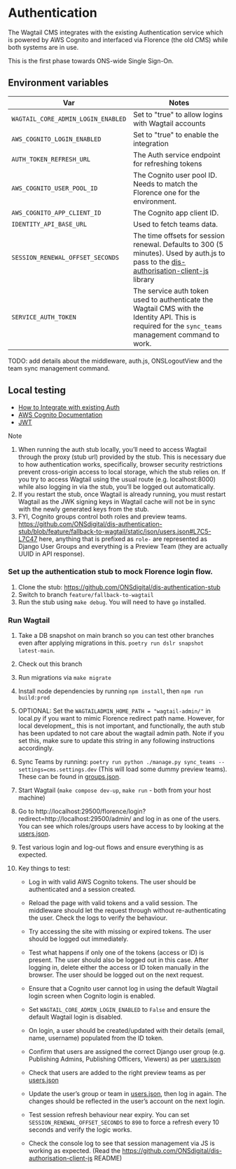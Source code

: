 # Authentication

The Wagtail CMS integrates with the existing Authentication service which is powered by AWS Cognito
and interfaced via Florence (the old CMS) while both systems are in use.

This is the first phase towards ONS-wide Single Sign-On.

## Environment variables

| Var                                | Notes                                                                                                                                                                                              |
| ---------------------------------- | -------------------------------------------------------------------------------------------------------------------------------------------------------------------------------------------------- |
| `WAGTAIL_CORE_ADMIN_LOGIN_ENABLED` | Set to "true" to allow logins with Wagtail accounts                                                                                                                                                |
| `AWS_COGNITO_LOGIN_ENABLED`        | Set to "true" to enable the integration                                                                                                                                                            |
| `AUTH_TOKEN_REFRESH_URL`           | The Auth service endpoint for refreshing tokens                                                                                                                                                    |
| `AWS_COGNITO_USER_POOL_ID`         | The Cognito user pool ID. Needs to match the Florence one for the environment.                                                                                                                     |
| `AWS_COGNITO_APP_CLIENT_ID`        | The Cognito app client ID.                                                                                                                                                                         |
| `IDENTITY_API_BASE_URL`            | Used to fetch teams data.                                                                                                                                                                          |
| `SESSION_RENEWAL_OFFSET_SECONDS`   | The time offsets for session renewal. Defaults to 300 (5 minutes). Used by auth.js to pass to the [dis-authorisation-client-js](https://github.com/ONSdigital/dis-authorisation-client-js) library |
| `SERVICE_AUTH_TOKEN`               | The service auth token used to authenticate the Wagtail CMS with the Identity API. This is required for the `sync_teams` management command to work.                                               |

TODO: add details about the middleware, auth.js, ONSLogoutView and the team sync management command.

## Local testing

- [How to Integrate with existing Auth](https://confluence.ons.gov.uk/display/DIS/How+to+integrate+with+auth)
- [AWS Cognito Documentation](https://docs.aws.amazon.com/cognito/latest/developerguide/cognito-user-pools.html)
- [JWT](https://jwt.io/)

> [!NOTE]
>
> 1. When running the auth stub locally, you’ll need to access Wagtail through the proxy (stub url) provided by the stub. This is necessary due to how authentication works, specifically, browser security restrictions prevent cross-origin access to local storage, which the stub relies on. If you try to access Wagtail using the usual route (e.g. localhost:8000) while also logging in via the stub, you’ll be logged out automatically.
> 2. If you restart the stub, once Wagtail is already running, you must restart Wagtail as the JWK signing keys in Wagtail cache will not be in sync with the newly generated keys from the stub.
> 3. FYI, Cognito groups control both roles and preview teams. https://github.com/ONSdigital/dis-authentication-stub/blob/feature/fallback-to-wagtail/static/json/users.json#L7C5-L7C47 here, anything that is prefixed as `role-` are represented as Django User Groups and everything is a Preview Team (they are actually UUID in API response).

### Set up the authentication stub to mock Florence login flow.

1. Clone the stub: https://github.com/ONSdigital/dis-authentication-stub
2. Switch to branch `feature/fallback-to-wagtail`
3. Run the stub using `make debug`. You will need to have `go` installed.

### Run Wagtail

1. Take a DB snapshot on main branch so you can test other branches even after applying migrations in this. `poetry run dslr snapshot latest-main`.
2. Check out this branch
3. Run migrations via `make migrate`
4. Install node dependencies by running `npm install`, then `npm run build:prod `
5. OPTIONAL: Set the `WAGTAILADMIN_HOME_PATH = "wagtail-admin/"` in local.py if you want to mimic Florence redirect path name. However, for local development,, this is not important, and functionally, the auth stub has been updated to not care about the wagtail admin path. Note if you set this, make sure to update this string in any following instructions accordingly.
6. Sync Teams by running: `poetry run python ./manage.py sync_teams --settings=cms.settings.dev` (This will load some dummy preview teams). These can be found in [groups.json](https://github.com/ONSdigital/dis-authentication-stub/blob/feature/fallback-to-wagtail/static/json/groups.json).
7. Start Wagtail (`make compose dev-up`, `make run` - both from your host machine)
8. Go to http://localhost:29500/florence/login?redirect=http://localhost:29500/admin/ and log in as one of the users. You can see which roles/groups users have access to by looking at the [users.json](https://github.com/ONSdigital/dis-authentication-stub/blob/feature/fallback-to-wagtail/static/json/users.json).
9. Test various login and log-out flows and ensure everything is as expected.
10. Key things to test:

    - Log in with valid AWS Cognito tokens. The user should be authenticated and a session created.
    - Reload the page with valid tokens and a valid session. The middleware should let the request through without re-authenticating the user. Check the logs to verify the behaviour.
    - Try accessing the site with missing or expired tokens. The user should be logged out immediately.
    - Test what happens if only one of the tokens (access or ID) is present. The user should also be logged out in this case. After logging in, delete either the access or ID token manually in the browser. The user should be logged out on the next request.
    - Ensure that a Cognito user cannot log in using the default Wagtail login screen when Cognito login is enabled.
    - Set `WAGTAIL_CORE_ADMIN_LOGIN_ENABLED` to `False` and ensure the default Wagtail login is disabled.
    - On login, a user should be created/updated with their details (email, name, username) populated from the ID token.

    - Confirm that users are assigned the correct Django user group (e.g. Publishing Admins, Publishing Officers, Viewers) as per [users.json](https://github.com/ONSdigital/dis-authentication-stub/blob/feature/fallback-to-wagtail/static/json/users.json)
    - Check that users are added to the right preview teams as per [users.json](https://github.com/ONSdigital/dis-authentication-stub/blob/feature/fallback-to-wagtail/static/json/users.json)
    - Update the user’s group or team in [users.json](https://github.com/ONSdigital/dis-authentication-stub/blob/feature/fallback-to-wagtail/static/json/users.json), then log in again. The changes should be reflected in the user’s account on the next login.
    - Test session refresh behaviour near expiry. You can set `SESSION_RENEWAL_OFFSET_SECONDS` to `890` to force a refresh every 10 seconds and verify the logic works.
    - Check the console log to see that session management via JS is working as expected. (Read the https://github.com/ONSdigital/dis-authorisation-client-js README)
